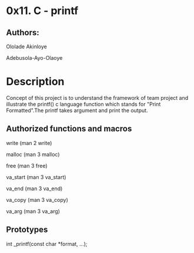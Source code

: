 # 0x11. C - printf
  
## Authors:
 Ololade Akinloye
 
 Adebusola-Ayo-Olaoye
 
# Description
 Concept of this project is to understand the framework of team project and illustrate the printf() c
 language function which stands for "Print Formatted".The printf takes argument and print the output.
 
## Authorized functions and macros
 write (man 2 write)
 
 malloc (man 3 malloc)
 
 free (man 3 free)
 
 va_start (man 3 va_start)
 
 va_end (man 3 va_end)
 
 va_copy (man 3 va_copy)
 
 va_arg (man 3 va_arg)
 
## Prototypes
int _printf(const char *format, ...);
